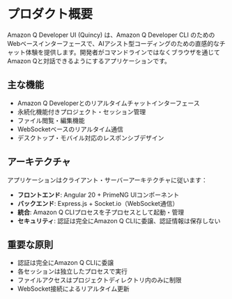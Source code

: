# プロダクト概要

Amazon Q Developer UI (Quincy) は、Amazon Q Developer CLI のためのWebベースインターフェースで、AIアシスト型コーディングのための直感的なチャット体験を提供します。開発者がコマンドラインではなくブラウザを通じてAmazon Qと対話できるようにするアプリケーションです。

## 主な機能

- Amazon Q Developerとのリアルタイムチャットインターフェース
- 永続化機能付きプロジェクト・セッション管理
- ファイル閲覧・編集機能
- WebSocketベースのリアルタイム通信
- デスクトップ・モバイル対応のレスポンシブデザイン

## アーキテクチャ

アプリケーションはクライアント・サーバーアーキテクチャに従います：

- **フロントエンド**: Angular 20 + PrimeNG UIコンポーネント
- **バックエンド**: Express.js + Socket.io（WebSocket通信）
- **統合**: Amazon Q CLIプロセスを子プロセスとして起動・管理
- **セキュリティ**: 認証は完全にAmazon Q CLIに委譲、認証情報は保存しない

## 重要な原則

- 認証は完全にAmazon Q CLIに委譲
- 各セッションは独立したプロセスで実行
- ファイルアクセスはプロジェクトディレクトリ内のみに制限
- WebSocket接続によるリアルタイム更新
